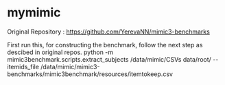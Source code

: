 # mymimic

Original Repository : https://github.com/YerevaNN/mimic3-benchmarks

First run this, for constructing the benchmark, follow the next step as descibed in original repos.
python -m mimic3benchmark.scripts.extract_subjects /data/mimic/CSVs data/root/  --itemids_file /data/mimic/mimic3-benchmarks/mimic3benchmark/resources/itemtokeep.csv

